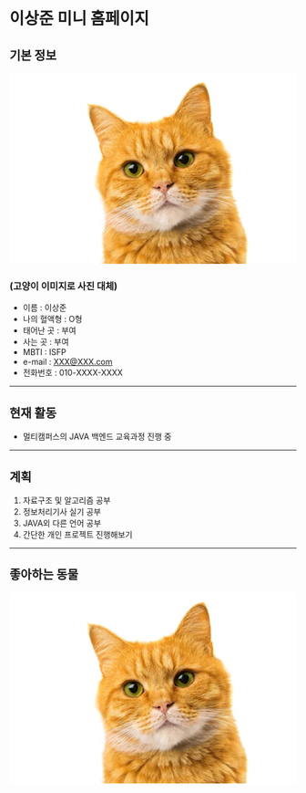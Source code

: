# 이상준 미니 홈페이지

## 기본 정보

![테스트 고양이](./img/Test_Cat.jpg)
### (고양이 이미지로 사진 대체)
- 이름 : 이상준 
- 나의 혈액형 : O형
- 태어난 곳 : 부여
- 사는 곳 : 부여
- MBTI : ISFP
- e-mail : XXX@XXX.com
- 전화번호 : 010-XXXX-XXXX

---

## 현재 활동
- 멀티캠퍼스의 JAVA 백엔드 교육과정 진행 중

---

## 계획
1. 자료구조 및 알고리즘 공부
2. 정보처리기사 실기 공부
3. JAVA외 다른 언어 공부 
4. 간단한 개인 프로젝트 진행해보기

---

## 좋아하는 동물
![고양이](https://github.com/toodifficult1/MiniHomepage/blob/main/img/Test_Cat.jpg?raw=true)